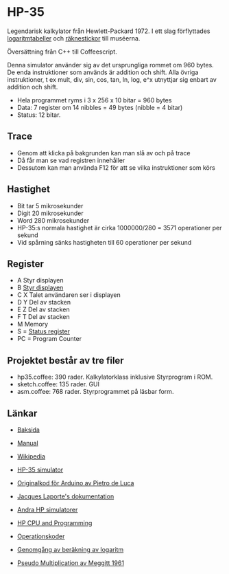 # HP-35

Legendarisk kalkylator från Hewlett-Packard 1972. I ett slag förflyttades [logaritmtabeller](https://en.wikipedia.org/wiki/Common_logarithm) och [räknestickor](http://www.antiquark.com/sliderule/sim/n909es/virtual-n909-es.html) till muséerna.

Översättning från C++ till Coffeescript.

Denna simulator använder sig av det ursprungliga rommet om 960 bytes.
De enda instruktioner som används är addition och shift.
Alla övriga instruktioner, t ex mult, div, sin, cos, tan, ln, log, e^x utnyttjar sig enbart av addition och shift.

* Hela programmet ryms i 3 x 256 x 10 bitar = 960 bytes
* Data: 7 register om 14 nibbles = 49 bytes (nibble = 4 bitar)
* Status: 12 bitar.

## Trace 

* Genom att klicka på bakgrunden kan man slå av och på trace
* Då får man se vad registren innehåller
* Dessutom kan man använda F12 för att se vilka instruktioner som körs

## Hastighet
* Bit tar 5 mikrosekunder
* Digit 20 mikrosekunder
* Word 280 mikrosekunder
* HP-35:s normala hastighet är cirka 1000000/280 = 3571 operationer per sekund
* Vid spårning sänks hastigheten till 60 operationer per sekund

## Register

  * A   Styr displayen
  * B   [Styr displayen](http://home.citycable.ch/pierrefleur/Jacques-Laporte/Output%20format.htm)
  * C X Talet användaren ser i displayen
  * D Y Del av stacken
  * E Z Del av stacken
  * F T Del av stacken
  * M   Memory
  * S = [Status register](http://home.citycable.ch/pierrefleur/Jacques-Laporte/status_bit_flags.htm)
  * PC = Program Counter 
  
## Projektet består av tre filer

* hp35.coffee: 390 rader. Kalkylatorklass inklusive Styrprogram i ROM.
* sketch.coffee: 135 rader. GUI
* asm.coffee: 768 rader. Styrprogrammet på läsbar form.

## Länkar

* [Baksida](https://www.keesvandersanden.nl/calculators/images/HP35_1302S48386_backlabel.jpg)

* [Manual](http://www.cs.columbia.edu/~sedwards/hp35colr.pdf)

* [Wikipedia](https://en.wikipedia.org/wiki/HP-35)

* [HP-35 simulator](http://www.hpmuseum.org/simulate/hp35sim/calc.html)

* [Originalkod för Arduino av Pietro de Luca](http://home.citycable.ch/pierrefleur/Jacques-Laporte/Image_deluca/hp35_lcd.pde)

* [Jacques Laporte's dokumentation](http://home.citycable.ch/pierrefleur/Jacques-Laporte/index-old.html)

* [Andra HP simulatorer](http://www.teenix.org/)

* [HP CPU and Programming](http://www.hpmuseum.org/techcpu.htm)

* [Operationskoder](http://home.citycable.ch/pierrefleur/HP-Classic/HP-ClassicOpcodeMap.html)

* [Genomgång av beräkning av logaritm](http://home.citycable.ch/pierrefleur/Jacques-Laporte/Logarithm_1.htm)

* [Pseudo Multiplication av Meggitt 1961](http://home.citycable.ch/pierrefleur/Jacques-Laporte/Meggitt_62.pdf)
  